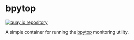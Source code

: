 # bpytop

[![quay.io repository](https://img.shields.io/badge/updated-2023--06--11-green)](https://quay.io/repository/miabbott/bpytop)

A simple container for running the [bpytop](https://github.com/aristocratos/bpytop) monitoring utility.